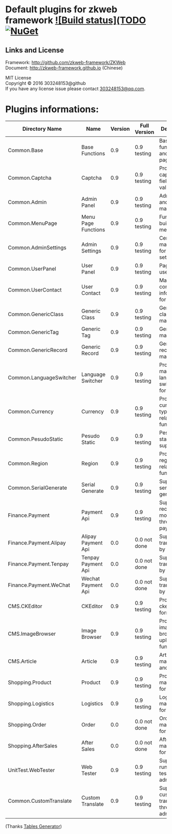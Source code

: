 # Default plugins for zkweb framework [![Build status](TODO](https://ci.appveyor.com/project/303248153/zkweb.plugins) [![NuGet](https://buildstats.info/nuget/ZKWeb.Plugins)](http://www.nuget.org/packages/ZKWeb.Plugins)

## Links and License

Framework: http://github.com/zkweb-framework/ZKWeb<br/>
Document: http://zkweb-framework.github.io (Chinese)<br/>

MIT License<br />
Copyright © 2016 303248153@github<br />
If you have any license issue please contact 303248153@qq.com.

# Plugins informations:<br/>

| Directory Name          | Name                | Version | Full Version | Description                                       |
|-------------------------|---------------------|---------|--------------|---------------------------------------------------|
| Common.Base             | Base Functions      | 0.9     | 0.9 testing  | Base functions and template pages                 |
| Common.Captcha          | Captcha             | 0.9     | 0.9 testing  | Provide captcha form field and validation         |
| Common.Admin            | Admin Panel         | 0.9     | 0.9 testing  | Admin panel and users management                  |
| Common.MenuPage         | Menu Page Functions | 0.9     | 0.9 testing  | Functions for building menu page                  |
| Common.AdminSettings    | Admin Settings      | 0.9     | 0.9 testing  | Centralized management for admin settings         |
| Common.UserPanel        | User Panel          | 0.9     | 0.9 testing  | Pages for user panel                              |
| Common.UserContact      | User Contact        | 0.9     | 0.9 testing  | Manage contact information for users              |
| Common.GenericClass     | Generic Class       | 0.9     | 0.9 testing  | Generic class/catalog management                  |
| Common.GenericTag       | Generic Tag         | 0.9     | 0.9 testing  | Generic tag management                            |
| Common.GenericRecord    | Generic Record      | 0.9     | 0.9 testing  | Generic records management                        |
| Common.LanguageSwitcher | Language Switcher   | 0.9     | 0.9 testing  | Provide manually language switch menu for visitor |
| Common.Currency         | Currency            | 0.9     | 0.9 testing  | Provide currency types and related functions      |
| Common.PesudoStatic     | Pesudo Static       | 0.9     | 0.9 testing  | Pesudo static support                             |
| Common.Region           | Region              | 0.9     | 0.9 testing  | Provide regions and related functions             |
| Common.SerialGenerate   | Serial Generate     | 0.9     | 0.9 testing  | Support serial generation                         |
| Finance.Payment         | Payment Api         | 0.9     | 0.9 testing  | Support receive money through payment api         |
| Finance.Payment.Alipay  | Alipay Payment Api  | 0.0     | 0.0 not done | Support pay transactions by alipay                |
| Finance.Payment.Tenpay  | Tenpay Payment Api  | 0.0     | 0.0 not done | Support pay transactions by tenpay                |
| Finance.Payment.WeChat  | Wechat Payment Api  | 0.0     | 0.0 not done | Support pay transactions by wechat                |
| CMS.CKEditor            | CKEditor            | 0.9     | 0.9 testing  | Provide ckeditor form field                       |
| CMS.ImageBrowser        | Image Browser       | 0.9     | 0.9 testing  | Provide image browse and upload functions         |
| CMS.Article             | Article             | 0.9     | 0.9 testing  | Article management and display                    |
| Shopping.Product        | Product             | 0.9     | 0.9 testing  | Product management for ec site                    |
| Shopping.Logistics      | Logistics           | 0.9     | 0.9 testing  | Logistics management for ec site                  |
| Shopping.Order          | Order               | 0.0     | 0.0 not done | Order management for ec site                      |
| Shopping.AfterSales     | After Sales         | 0.0     | 0.0 not done | After Sales management for ec site                |
| UnitTest.WebTester      | Web Tester          | 0.9     | 0.9 testing  | Support running unit test from admin panel        |
| Common.CustomTranslate  | Custom Translate    | 0.9     | 0.9 testing  | Support custom translate through admin panel      |

(Thanks [Tables Generator](http://www.tablesgenerator.com/markdown_tables))

